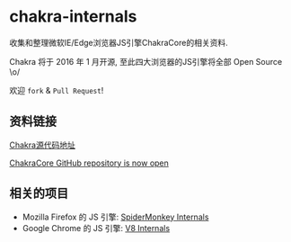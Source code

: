 # chakra-internals

收集和整理微软IE/Edge浏览器JS引擎ChakraCore的相关资料.

Chakra 将于 2016 年 1 月开源, 至此四大浏览器的JS引擎将全部 Open Source \o/

欢迎 `fork` & `Pull Request`!

## 资料链接

[Chakra源代码地址](https://github.com/Microsoft/Chakracore)

[ChakraCore GitHub repository is now open](https://blogs.windows.com/msedgedev/2016/01/13/chakracore-now-open/)


## 相关的项目

* Mozilla Firefox 的 JS 引擎: [SpiderMonkey Internals](https://github.com/lazyparser/spidermonkey-internals)
* Google Chrome 的 JS 引擎: [V8 Internals](https://github.com/lazyparser/v8-internals)
